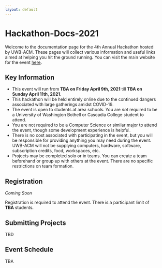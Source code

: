 ```yaml
---
layout: default
---
```


# Hackathon-Docs-2021

Welcome to the documentation page for the 4th Annual Hackathon hosted by UWB-ACM. These pages will collect various information and useful links aimed at helping you hit the ground running. You can visit the main website for the event [here](https://uwbhacks.com/).

## Key Information
- This event will run from **TBA on Friday April 9th, 2021** till **TBA on Sunday April 11th, 2021**. 
- This hackathon will be held entirely online due to the continued dangers associated with large gatherings amidst COVID-19. 
- The event is open to students at area schools. You are *not* required to be a University of Washington Bothell or Cascadia College student to attend.
- You are not required to be a Computer Science or similar major to attend the event, though some development experience is helpful. 
- There is no cost associated with participating in the event, but you will be responsible for providing anything you may need during the event. UWB-ACM will not be supplying computers, hardware, software, subscription credits, food, workspaces, etc.
- Projects may be completed solo or in teams. You can create a team beforehand or group up with others at the event. There are no specific restrictions on team formation.

## Registration
*Coming Soon*

Registration is required to attend the event. There is a participant limit of **TBA** students.

## Submitting Projects
TBD

## Event Schedule
TBA